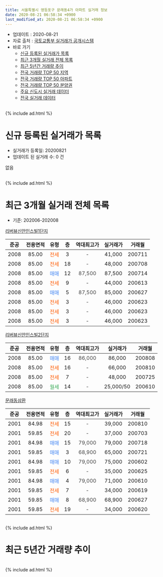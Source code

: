 ```yaml
---
title: 서울특별시 영등포구 문래동4가 아파트 실거래 정보
date: 2020-08-21 06:58:34 +0900
last_modified_at: 2020-08-21 06:58:34 +0900
---
```


* 업데이트 : 2020-08-21
* 자료 출처 : [국토교통부 실거래가 공개시스템](http://rt.molit.go.kr)
* 바로 가기
    * [신규 등록된 실거래가 목록](#신규-등록된-실거래가-목록)
    * [최근 3개월 실거래 전체 목록](#최근-3개월-실거래-전체-목록)
    * [최근 5년간 거래량 추이](#최근-5년간-거래량-추이)
    * [전국 거래량 TOP 50 지역](https://inasie.github.io/apt-trade-info/최근-3개월-전국에서-가장-거래가-많이-발생한-지역)
    * [전국 거래량 TOP 50 아파트](https://inasie.github.io/apt-trade-info/최근-3개월-전국에서-가장-거래가-많이-발생한-아파트)
    * [전국 거래량 TOP 50 분양권](https://inasie.github.io/apt-trade-info/최근-3개월-전국에서-가장-거래가-많이-발생한-분양권)
    * [주요 신도시 실거래 데이터](https://inasie.github.io/apt-trade-info/주요-신도시)
    * [전국 실거래 데이터](https://inasie.github.io/apt-trade-info/전국)
<br>
{% include ad.html %}
<br>

# 신규 등록된 실거래가 목록
* 실거래가 등록일: 20200821
* 업데이트 된 실거래 수: 0 건

없음

<br>
{% include ad.html %}
<br>

# 최근 3개월 실거래 전체 목록
* 기준: 202006-202008


[리버뷰신안인스빌1단지](https://search.naver.com/search.naver?query=%EC%84%9C%EC%9A%B8%ED%8A%B9%EB%B3%84%EC%8B%9C+%EC%98%81%EB%93%B1%ED%8F%AC%EA%B5%AC+%EB%AC%B8%EB%9E%98%EB%8F%994%EA%B0%80+%EB%A6%AC%EB%B2%84%EB%B7%B0%EC%8B%A0%EC%95%88%EC%9D%B8%EC%8A%A4%EB%B9%8C1%EB%8B%A8%EC%A7%80)

|준공|전용면적|유형|층|역대최고가|실거래가|거래월|
|:---:|:---:|:---:|:---:|:---:|:---:|:---:|
|2008|85.00|<span style="color:#ff5a00">전세</span>|3|<span style="color:#444444">-</span>|41,000|200711|
|2008|85.00|<span style="color:#ff5a00">전세</span>|18|<span style="color:#444444">-</span>|48,000|200708|
|2008|85.00|<span style="color:#4285f3">매매</span>|12|<span style="color:#444444">87,500</span>|87,500|200714|
|2008|85.00|<span style="color:#ff5a00">전세</span>|9|<span style="color:#444444">-</span>|44,000|200613|
|2008|85.00|<span style="color:#4285f3">매매</span>|5|<span style="color:#444444">87,500</span>|85,000|200627|
|2008|85.00|<span style="color:#ff5a00">전세</span>|3|<span style="color:#444444">-</span>|46,000|200623|
|2008|85.00|<span style="color:#ff5a00">전세</span>|3|<span style="color:#444444">-</span>|46,000|200623|
|2008|85.00|<span style="color:#ff5a00">전세</span>|3|<span style="color:#444444">-</span>|46,000|200623|

[리버뷰신안인스빌2단지](https://search.naver.com/search.naver?query=%EC%84%9C%EC%9A%B8%ED%8A%B9%EB%B3%84%EC%8B%9C+%EC%98%81%EB%93%B1%ED%8F%AC%EA%B5%AC+%EB%AC%B8%EB%9E%98%EB%8F%994%EA%B0%80+%EB%A6%AC%EB%B2%84%EB%B7%B0%EC%8B%A0%EC%95%88%EC%9D%B8%EC%8A%A4%EB%B9%8C2%EB%8B%A8%EC%A7%80)

|준공|전용면적|유형|층|역대최고가|실거래가|거래월|
|:---:|:---:|:---:|:---:|:---:|:---:|:---:|
|2008|85.00|<span style="color:#4285f3">매매</span>|16|<span style="color:#444444">86,000</span>|86,000|200808|
|2008|85.00|<span style="color:#ff5a00">전세</span>|16|<span style="color:#444444">-</span>|66,000|200810|
|2008|85.00|<span style="color:#ff5a00">전세</span>|7|<span style="color:#444444">-</span>|48,000|200725|
|2008|85.00|<span style="color:#34a853">월세</span>|14|<span style="color:#444444">-</span>|25,000/50|200610|

[문래동삼환](https://search.naver.com/search.naver?query=%EC%84%9C%EC%9A%B8%ED%8A%B9%EB%B3%84%EC%8B%9C+%EC%98%81%EB%93%B1%ED%8F%AC%EA%B5%AC+%EB%AC%B8%EB%9E%98%EB%8F%994%EA%B0%80+%EB%AC%B8%EB%9E%98%EB%8F%99%EC%82%BC%ED%99%98)

|준공|전용면적|유형|층|역대최고가|실거래가|거래월|
|:---:|:---:|:---:|:---:|:---:|:---:|:---:|
|2001|84.98|<span style="color:#ff5a00">전세</span>|15|<span style="color:#444444">-</span>|39,000|200810|
|2001|59.85|<span style="color:#ff5a00">전세</span>|20|<span style="color:#444444">-</span>|37,000|200703|
|2001|84.98|<span style="color:#4285f3">매매</span>|15|<span style="color:#444444">79,000</span>|79,000|200718|
|2001|59.85|<span style="color:#4285f3">매매</span>|3|<span style="color:#444444">68,900</span>|65,000|200721|
|2001|84.98|<span style="color:#4285f3">매매</span>|10|<span style="color:#444444">79,000</span>|75,000|200602|
|2001|59.85|<span style="color:#ff5a00">전세</span>|6|<span style="color:#444444">-</span>|35,000|200625|
|2001|84.98|<span style="color:#4285f3">매매</span>|4|<span style="color:#444444">79,000</span>|71,000|200610|
|2001|59.85|<span style="color:#ff5a00">전세</span>|7|<span style="color:#444444">-</span>|34,000|200619|
|2001|59.85|<span style="color:#4285f3">매매</span>|8|<span style="color:#444444">68,900</span>|68,900|200627|
|2001|59.85|<span style="color:#ff5a00">전세</span>|19|<span style="color:#444444">-</span>|34,000|200620|


<br>
{% include ad.html %}
<br>

# 최근 5년간 거래량 추이


<div style="width:100%;">
    <canvas id="deal_progress" height="200"></canvas>
</div>

<script>
new Chart(document.getElementById("deal_progress"), {
    type: 'line',
    data: {
        labels: ['201508','201509','201510','201511','201512','201601','201602','201603','201604','201605','201606','201607','201608','201609','201610','201611','201612','201701','201702','201703','201704','201705','201706','201707','201708','201709','201710','201711','201712','201801','201802','201803','201804','201805','201806','201807','201808','201809','201810','201811','201812','201901','201902','201903','201904','201905','201906','201907','201908','201909','201910','201911','201912','202001','202002','202003','202004','202005','202006','202007','202008'],
        datasets: [{
            label: '매매',
            pointRadius: 1,
            data: [3, 2, 4, 5, 2, 1, 3, 3, 3, 6, 10, 8, 1, 8, 9, 5, 2, 3, 1, 5, 7, 5, 7, 9, 2, 2, 0, 5, 2, 7, 5, 2, 3, 1, 3, 4, 2, 1, 2, 0, 1, 0, 0, 1, 0, 2, 1, 4, 2, 0, 4, 3, 2, 3, 6, 1, 0, 2, 4, 3, 1],
            borderColor: "rgba(255, 201, 14, 1)",
            backgroundColor: "rgba(255, 201, 14, 0.5)",
            fill: false,
            lineTension: 0
        },{
            label: '전월세',
            pointRadius: 1,
            data: [6, 4, 4, 2, 8, 3, 8, 6, 6, 6, 4, 3, 3, 3, 4, 2, 3, 6, 5, 6, 5, 3, 3, 4, 2, 6, 2, 5, 4, 6, 9, 6, 2, 6, 5, 5, 1, 3, 6, 2, 4, 9, 2, 3, 5, 5, 3, 2, 3, 6, 4, 0, 4, 3, 6, 5, 8, 4, 8, 4, 2],
            borderColor: "rgba(0, 141, 185, 1)",
            backgroundColor: "rgba(0, 141, 185, 0.5)",
            fill: false,
            lineTension: 0
        }
        ]
    },
    options: {
        responsive: true,
        title: {
            display: false
        },
        tooltips: {
            mode: 'index',
            intersect: false
        },
        hover: {
            mode: 'nearest',
            intersect: true
        },
        scales: {
            xAxes: [{
                display: true,
                scaleLabel: {
                    display: true,
                    labelString: '년/월'
                }
            }],
            yAxes: [{
                display: true,
                ticks: {
                    suggestedMin: 0,
                },
                scaleLabel: {
                    display: true,
                    labelString: '실거래 수'
                }
            }]
        }
    }
});

</script>


<br>
{% include ad.html %}
<br>

